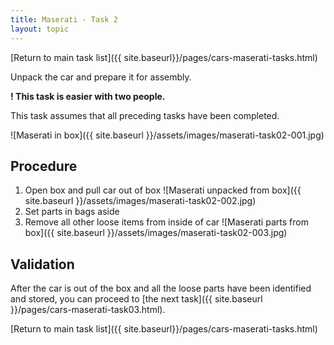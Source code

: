```yaml
---
title: Maserati - Task 2
layout: topic
---
```


<p class="returnLink">[Return to main task list]({{ site.baseurl}}/pages/cars-maserati-tasks.html)<p>

Unpack the car and prepare it for assembly.

**! This task is easier with two people.**

This task assumes that all preceding tasks have been completed.

![Maserati in box]({{ site.baseurl }}/assets/images/maserati-task02-001.jpg)

## Procedure

1. Open box and pull car out of box
![Maserati unpacked from box]({{ site.baseurl }}/assets/images/maserati-task02-002.jpg)
2. Set parts in bags aside
3. Remove all other loose items from inside of car
![Maserati parts from box]({{ site.baseurl }}/assets/images/maserati-task02-003.jpg)

## Validation

After the car is out of the box and all the loose parts have been identified and stored, you can proceed to [the next task]({{ site.baseurl }}/pages/cars-maserati-task03.html).

<p class="returnLink">[Return to main task list]({{ site.baseurl}}/pages/cars-maserati-tasks.html)<p>

